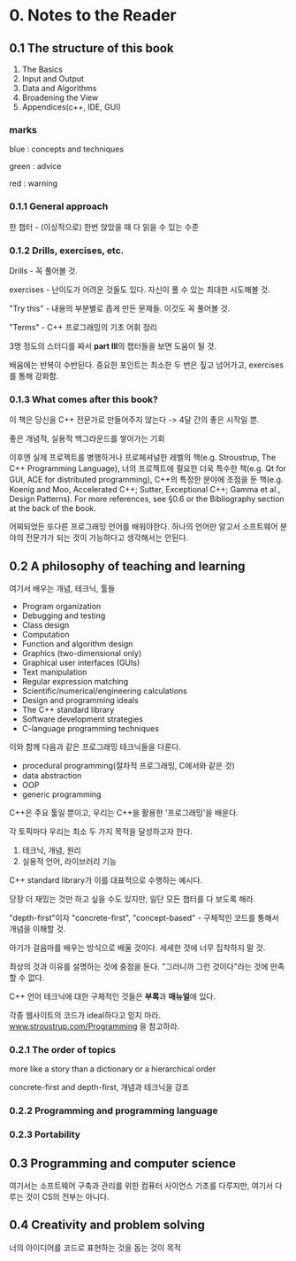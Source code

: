 # 0. Notes to the Reader

## 0.1 The structure of this book

1. The Basics
2. Input and Output
3. Data and Algorithms
4. Broadening the View
5. Appendices(c++, IDE, GUI)



### marks

blue : concepts and techniques

green : advice

red : warning



### 0.1.1 General approach

한 챕터 - (이상적으로) 한번 앉았을 때 다 읽을 수 있는 수준



### 0.1.2 Drills, exercises, etc.

Drills - 꼭 풀어볼 것.

exercises - 난이도가 어려운 것들도 있다. 자신이 풀 수 있는 최대한 시도해볼 것.

"Try this" - 내용의 부분별로 좁게 만든 문제들. 이것도 꼭 풀어볼 것.

"Terms" - C++ 프로그래밍의 기초 어휘 정리

3명 정도의 스터디를 짜서 **part III**의 챕터들을 보면 도움이 될 것.

배움에는 반복이 수반된다. 중요한 포인트는 최소한 두 번은 짚고 넘어가고, exercises를 통해 강화함.



### 0.1.3 What comes after this book?

이 책은 당신을 C++ 전문가로 만들어주지 않는다 -> 4달 간의 좋은 시작일 뿐.

좋은 개념적, 실용적 백그라운드를 쌓아가는 기회

이후엔 실제 프로젝트를 병행하거나 프로페셔널한 레벨의 책(e.g. Stroustrup, The C++ Programming Language), 너의 프로젝트에 필요한 더욱 특수한 책(e.g. Qt for GUI, ACE for distributed programming), C++의 특정한 분야에 초점을 둔 책(e.g. Koenig and Moo, Accelerated C++; Sutter, Exceptional C++; Gamma et al., Design Patterns). For more references, see §0.6 or the Bibliography section at the back of the book.

어찌되었든 또다른 프로그래밍 언어를 배워야한다. 하나의 언어만 알고서 소프트웨어 분야의 전문가가 되는 것이 가능하다고 생각해서는 안된다.



## 0.2 A philosophy of teaching and learning

여기서 배우는 개념, 테크닉, 툴들

- Program organization
- Debugging and testing
- Class design
- Computation
- Function and algorithm design
- Graphics (two-dimensional only)
- Graphical user interfaces (GUIs)
- Text manipulation
- Regular expression matching
- Scientific/numerical/engineering calculations
- Design and programming ideals
- The C++ standard library
- Software development strategies
- C-language programming techniques

이와 함께 다음과 같은 프로그래밍 테크닉들을 다룬다.

- procedural programming(절차적 프로그래밍, C에서와 같은 것)
- data abstraction
- OOP
- generic programming

C++은 주요 툴일 뿐이고, 우리는 C++을 활용한 '프로그래밍'을 배운다.

각 토픽마다 우리는 최소 두 가지 목적을 달성하고자 한다.

1. 테크닉, 개념, 원리
2. 실용적 언어, 라이브러리 기능

C++ standard library가 이를 대표적으로 수행하는 예시다.

당장 더 재밌는 것만 하고 싶을 수도 있지만, 일단 모든 챕터를 다 보도록 해라.

"depth-first"이자 "concrete-first", "concept-based" - 구체적인 코드를 통해서 개념을 이해할 것.

아기가 걸음마를 배우는 방식으로 배울 것이다. 세세한 것에 너무 집착하지 말 것.

최상의 것과 이유를 설명하는 것에 중점을 둔다. "그러니까 그런 것이다"라는 것에 만족할 수 없다.

C++ 언어 테크닉에 대한 구체적인 것들은 **부록**과 **매뉴얼**에 있다.

각종 웹사이트의 코드가 ideal하다고 믿지 마라. www.stroustrup.com/Programming 을 참고하라.



### 0.2.1 The order of topics

more like a story than a dictionary or a hierarchical order

concrete-first and depth-first, 개념과 테크닉을 강조



### 0.2.2 Programming and programming language

### 0.2.3 Portability



## 0.3 Programming and computer science

여기서는 소프트웨어 구축과 관리를 위한 컴퓨터 사이언스 기초를 다루지만, 여기서 다루는 것이 CS의 전부는 아니다.



## 0.4 Creativity and problem solving

너의 아이디어를 코드로 표현하는 것을 돕는 것이 목적













































